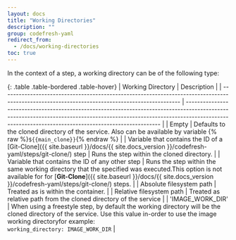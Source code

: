 ```yaml
---
layout: docs
title: "Working Directories"
description: ""
group: codefresh-yaml
redirect_from:
  - /docs/working-directories
toc: true
---
```

In the context of a step, a working directory can be of the following type:

{: .table .table-bordered .table-hover}
| Working Directory                                                                                                                             | Description                                                                                                                                                                                                                       |
| --------------------------------------------------------------------------------------------------------------------------------------------- | --------------------------------------------------------------------------------------------------------------------------------------------------------------------------------------------------------------------------------- |
| Empty                                                                                                                                         | Defaults to the cloned directory of the service. Also can be available by variable {% raw %}`${{main_clone}}`{% endraw %}                                                                                                         |
| Variable that contains the ID of a [Git-Clone]({{ site.baseurl }}/docs/{{ site.docs_version }}/codefresh-yaml/steps/git-clone/) step          | Runs the step within the cloned directory.                                                                                                                                                                                        |
| Variable that contains the ID of any other step                                                                                               | Runs the step within the same working directory that the specified was executed.This option is not available for for [**Git-Clone**]({{ site.baseurl }}/docs/{{ site.docs_version }}/codefresh-yaml/steps/git-clone/)  steps.     |
| Absolute filesystem path                                                                                                                      | Treated as is within the container.                                                                                                                                                                                               |
| Relative filesystem path                                                                                                                      | Treated as relative path from the cloned directory of the service                                                                                                                                                                 |
| 'IMAGE_WORK_DIR'                                                                                                                              | When using a freestyle step, by default the working directory will be the cloned directory of the service. Use this value in-order to use the image working directoryfor example:<br> `working_directory: IMAGE_WORK_DIR`         |
